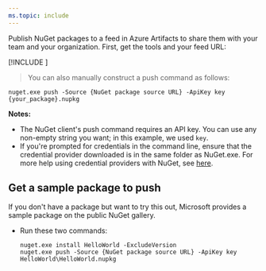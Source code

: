 ```yaml
---
ms.topic: include
---
```


Publish NuGet packages to a feed in Azure Artifacts to share them with your team and your organization.
First, get the tools and your feed URL:

[!INCLUDE [](nuget-publish-endpoint.md)]

   >You can also manually construct a push command as follows:  

   ```Command
   nuget.exe push -Source {NuGet package source URL} -ApiKey key {your_package}.nupkg
   ```

**Notes:**

* The NuGet client's push command requires an API key. You can use any non-empty string you want; in this example, we used `key`.
* If you're prompted for credentials in the command line, ensure that the credential provider downloaded is in the same folder as NuGet.exe.  For more help using credential providers with NuGet, see [here](/nuget/api/nuget-exe-credential-providers).

## Get a sample package to push

If you don't have a package but want to try this out, Microsoft provides a sample package on the public NuGet gallery.

* Run these two commands:

   ```Command
   nuget.exe install HelloWorld -ExcludeVersion
   nuget.exe push -Source {NuGet package source URL} -ApiKey key HelloWorld\HelloWorld.nupkg
   ```
